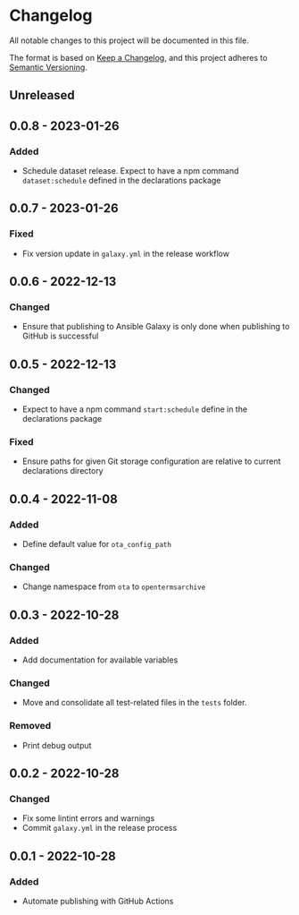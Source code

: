 # Changelog

All notable changes to this project will be documented in this file.

The format is based on [Keep a Changelog](https://keepachangelog.com/en/1.0.0/),
and this project adheres to [Semantic Versioning](https://semver.org/spec/v2.0.0.html).

## Unreleased

## 0.0.8 - 2023-01-26
### Added
- Schedule dataset release. Expect to have a npm command `dataset:schedule` defined in the declarations package

## 0.0.7 - 2023-01-26
### Fixed
- Fix version update in `galaxy.yml` in the release workflow

## 0.0.6 - 2022-12-13
### Changed
- Ensure that publishing to Ansible Galaxy is only done when publishing to GitHub is successful

## 0.0.5 - 2022-12-13
### Changed
- Expect to have a npm command `start:schedule` define in the declarations package

### Fixed
- Ensure paths for given Git storage configuration are relative to current declarations directory

## 0.0.4 - 2022-11-08
### Added
- Define default value for `ota_config_path`

### Changed
- Change namespace from `ota` to `opentermsarchive`

## 0.0.3 - 2022-10-28
### Added
- Add documentation for available variables

### Changed
- Move and consolidate all test-related files in the `tests` folder.

### Removed
- Print debug output

## 0.0.2 - 2022-10-28
### Changed
- Fix some lintint errors and warnings
- Commit `galaxy.yml` in the release process

## 0.0.1 - 2022-10-28
### Added
- Automate publishing with GitHub Actions
